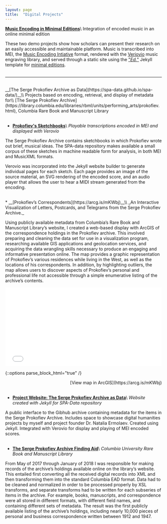 ```yaml
---
layout: page
title:  "Digital Projects"
---
```




__[Music Encoding in Minimal Editions](https://hcommons.org/deposits/item/hc:31979/)__\\
Integration of encoded music in an online minimal edition

<!-- * __[El corrido mexicano](https://mss2221.github.io/corridosEd/)__

* __[Serbian hymns from Zagreb](https://mss2221.github.io/zagreb/)__ -->

These two demo projects show how scholars can present their research on an easily accessible and maintainable platform.  Music is transcribed into MEI, the [Music Encoding Intiative](https://music-encoding.org/) format, rendered with the [Veriovio](https://www.verovio.org/index.xhtml) music engraving library, and served through a static site using the ["_Ed._"](https://github.com/minicomp/ed) Jekyll template for [minimal editions](https://go-dh.github.io/mincomp/).
<br/>
<br/>

---
<br/>
__[The Serge Prokofiev Archive as Data](https://spa-data.github.io/spa-data/)__\\
Projects based on encoding, retrieval, and display of metadata for\\
[The Serge Prokofiev Archive](https://library.columbia.edu/libraries/rbml/units/performing_arts/prokofiev.html), Columbia Rare Book and Manuscript Library
<br><br>

* __[Prokofiev's Sketchbooks](https://mss2221.github.io/spademo/sketches/)__\\
_Playable transcriptions encoded in MEI and displayed with Verovio_

The Serge Prokofiev Archive contains sketchbooks in which Prokofiev wrote out brief, musical ideas. The SPA-data repository makes available a small corpus of these sketches in machine readable form for analysis, in both MEI and MusicXML formats.

Verovio was incorporated into the Jekyll website builder to generate individual pages for each sketch. Each page provides an image of the source material, an SVG rendering of the encoded score, and an audio player that allows the user to hear a MIDI stream generated from the encoding.

<br/>
* __[Prokofiev’s Correspondents](https://arcg.is/mKWbj)__\\
_An Interactive Visualization of Letters, Postcards, and Telegrams from the Serge Prokofiev Archive._

Using publicly available metadata from Columbia’s Rare Book and Manuscript Library’s website, I created a web-based display with ArcGIS of the correspondence holdings in the Prokofiev archive. This involved preparing and cleaning the data set for use in a visualization program, researching available GIS applications and geolocation services, and acquiring the data wrangling skills necessary to produce an engaging and informative presentation online. The map provides a graphic representation of Prokofiev’s various residences while living in the West, as well as the locations of his correspondents. In addition, by highlighting outliers, the map allows users to discover aspects of Prokofiev’s personal and professional life not accessible through a simple enumerative listing of the archive’s contents.


<style>.embed-container {position: relative; padding-bottom: 50%; height: 0; max-width: 100%;} .embed-container iframe, .embed-container object, .embed-container iframe{position: absolute; top: 0; left: 0; width: 100%; height: 100%;} small{position: absolute; z-index: 40; bottom: 0; margin-bottom: -15px;}</style><div class="embed-container"><iframe width="500" height="250" frameborder="0" scrolling="no" marginheight="0" marginwidth="0" title="Correspondence Sites" src="//www.arcgis.com/apps/Embed/index.html?webmap=527e9d78086740968ed21600e92c84ba&extent=-6.6347,38.5844,25.8848,58.6096&zoom=true&previewImage=false&scale=true&disable_scroll=true&theme=light"></iframe></div>
{::options parse_block_html="true" /}
<div style="float: right;">[View map in ArcGIS](https://arcg.is/mKWbj)
</div>
<br><br>

* __[Project Website: The Serge Prokofiev Archive as Data](https://spa-data.github.io/spa-data/)__\\
_Website created with Jekyll for SPA-Data repository_

A public interface to the Gibhub archive containing metadata for the items in the Serge Prokofiev Archive. Includes space to showcase digital humanities projects by myself and project founder Dr.&nbsp;Natalia Ermolaev. Created using Jekyll. Integrated with Verovio for display and playing of MEI encoded scores.
<br><br>


* __[The Serge Prokofiev Archive Finding Aid](https://findingaids.library.columbia.edu/ead/nnc-rb/ldpd_10815449)__\\
_Columbia University Rare Book and Manuscript Library_

From May of 2017 through January of 2018 I was responsible for making records of the archive’s holdings available online on the library’s website. This entailed first converting all the received digital records into XML and then transforming them into the standard Columbia EAD format. Data had to be cleaned and normalized in order to be processed properly by XSL transforms, and separate transforms had to be written for each subseries of items in the archive. For example, books, manuscripts, and correspondence were all stored in different formats, with different field names, and containing different sets of metadata. The result was the first publicly available listing of the archive’s holdings, including nearly 10,000 pieces of personal and business correspondence written between 1912 and 1947.
